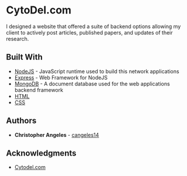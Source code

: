 # CytoDel.com

I designed a website that offered a suite of backend options allowing my client 
to actively post articles, published papers, and updates of their research.

## Built With

* [NodeJS](https://nodejs.org/en/) - JavaScript runtime used to build this network applications
* [Express](https://expressjs.com/) - Web Framework for NodeJS
* [MongoDB](https://www.mongodb.com/) - A document database used for the web applications backend framework
* [HTML](https://www.w3schools.com/html/html5_intro.asp)
* [CSS](https://www.w3schools.com/css/)

## Authors

* **Christopher Angeles** - [cangeles14](https://github.com/cangeles14)

## Acknowledgments

* [Cytodel.com](https://www.cytodel.com/)


